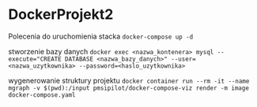 # DockerProjekt2

Polecenia do uruchomienia stacka ```docker-compose up -d```

stworzenie bazy danych ```docker exec <nazwa_kontenera> mysql --execute="CREATE DATABASE <nazwa_bazy_danych>" --user=<nazwa_uzytkownika> --password=<haslo_uzytkownika>```

wygenerowanie struktury projektu ```docker container run --rm -it --name mgraph -v $(pwd):/input pmsipilot/docker-compose-viz render -m image docker-compose.yaml```
